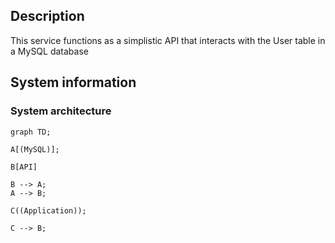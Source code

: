## Description
This service functions as a simplistic API that interacts with the User table in a MySQL database

## System information

### System architecture

```mermaid
graph TD;

A[(MySQL)];

B[API]

B --> A;
A --> B;

C((Application));

C --> B;
```
